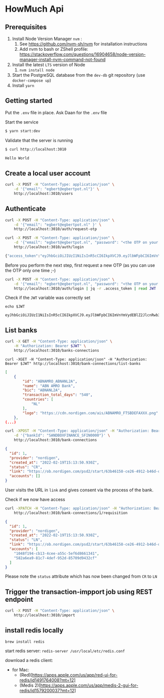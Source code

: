 # HowMuch Api

## Prerequisites

1. Install Node Version Manager `nvm` : 
    1. See https://github.com/nvm-sh/nvm for installation instructions
    2. Add nvm to bash or ZShell profile: https://stackoverflow.com/questions/16904658/node-version-manager-install-nvm-command-not-found
2. Install the latest `LTS` version of Node 
    1. `nvm install node`
3. Start the PostgreSQL database from the `dev-db` git repository (use `docker-compose up`)
4. Install `yarn`

## Getting started

Put the `.env` file in place. Ask Daan for the `.env` file

Start the service

```sh
$ yarn start:dev
```

Validate that the server is running

```sh
$ curl http://localhost:3010

Hello World
```

## Create a local user account

```sh
curl -X POST -H "Content-Type: application/json" \
    -d '{"email": "egbert@egbertpot.nl"}' \
    http://localhost:3010/users
```

## Authenticate

```sh
curl -X POST -H "Content-Type: application/json" \
    -d '{"email": "egbert@egbertpot.nl" }' \
    http://localhost:3010/auth/request-otp
```

```sh
curl -X POST -H "Content-Type: application/json" \
    -d '{"email": "egbert@egbertpot.nl", "password": "<the OTP on your commandline>"}' \
    http://localhost:3010/auth/login

{"access_token":"eyJhbGciOiJIUzI1NiIsInR5cCI6IkpXVCJ9.eyJlbWFpbCI6ImVnYmVydEBlZ2JlcnRwb3QubmwiLCJzdWIiOjEsImlhdCI6MTY0NTI4NTQ0OSwiZXhwIjoxNjQ1MjkxNDQ5fQ.GprmLY2m9eNzdqZ1O6rqsFF6hFEzQeRUMgrbmws_Wio"}
```

Before you perform the next step, first request a new OTP (as you can use the OTP only one time ;-)

```sh
curl -X POST -H "Content-Type: application/json" \
    -d '{"email": "egbert@egbertpot.nl", "password": "<the OTP on your commandline>"}' \
    http://localhost:3010/auth/login | jq -r .access_token | read JWT
```

Check if the `JWT` variable was correctly set

```
echo $JWT

eyJhbGciOiJIUzI1NiIsInR5cCI6IkpXVCJ9.eyJlbWFpbCI6ImVnYmVydEBlZ2JlcnRwb3QubmwiLCJzdWIiOjEsImlhdCI6MTY0NTI4NTQ0OSwiZXhwIjoxNjQ1MjkxNDQ5fQ.GprmLY2m9eNzdqZ1O6rqsFF6hFEzQeRUMgrbmws_Wio
```

## List banks

<!--- this next command doesn't work for PB. Gets {"statusCode":404,"message":"Cannot GET /banks-connections","error":"Not Found --->

```sh
curl -X GET -H "Content-Type: application/json" \
    -H "Authorization: Bearer $JWT" \
    http://localhost:3010/banks-connections
```

```
curl -XGET -H "Content-Type: application/json" -H "Authorization: Bearer $JWT" http://localhost:3010/bank-connections/list-banks
```

```json
[
    {
        "id": "ABNAMRO_ABNANL2A",
        "name": "ABN AMRO Bank",
        "bic": "ABNANL2A",
        "transaction_total_days": "540",
        "countries": [
            "NL"
        ],
        "logo": "https://cdn.nordigen.com/ais/ABNAMRO_FTSBDEFAXXX.png"
    },
(...)
```

```sh
curl -XPOST -H "Content-Type: application/json" -H "Authorization: Bearer $JWT" \
    -d '{"bankId": "SANDBOXFINANCE_SFIN0000"}' \
    http://localhost:3010/bank-connections
```

```json
{
  "id": 1,
  "provider": "nordigen",
  "created_at": "2022-02-19T15:13:50.930Z",
  "status": "CR",
  "link": "https://ob.nordigen.com/psd2/start/63b46158-ce26-4912-b46d-da6c41de7e09/SANDBOXFINANCE_SFIN0000",
  "accounts": []
}
```

User visits the URL in `link` and gives consent via the process of the bank.

Check if we now have access

```sh
curl -XPATCH -H "Content-Type: application/json" -H "Authorization: Bearer $JWT" \
    http://localhost:3010/bank-connections/1/requisition
```

```json
{
  "id": 1,
  "provider": "nordigen",
  "created_at": "2022-02-19T15:13:50.930Z",
  "status": "LN",
  "link": "https://ob.nordigen.com/psd2/start/63b46158-ce26-4912-b46d-da6c41de7e09/SANDBOXFINANCE_SFIN0000",
  "accounts": [
    "1048f194-cb13-4cee-a55c-5ef6d8661341",
    "582a6ea9-81c7-4def-952d-85709d9432cf"
  ]
}
```

Please note the `status` attribute which has now been changed from `CR` to `LN`

## Trigger the transaction-impport job using REST endpoint

```sh
curl -X POST -H "Content-Type: application/json" \
    http://localhost:3010/import
```

## 

## install redis locally

`brew install redis` 

start redis server: `redis-server /usr/local/etc/redis.conf` 

download a redis client:
- for Mac: 
    - (Red)[https://apps.apple.com/us/app/red-ui-for-redis/id1491764008?mt=12]
    - (Medis 2)[https://apps.apple.com/us/app/medis-2-gui-for-redis/id1579200037?mt=12]




